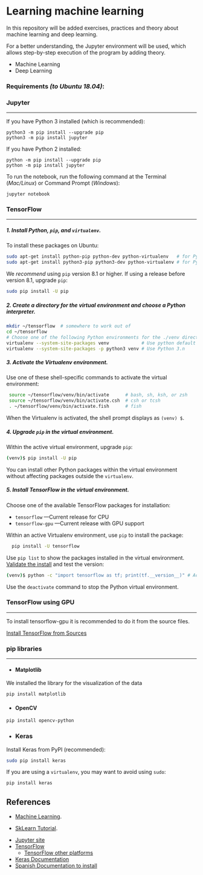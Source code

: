# Learning machine learning

In this repository will be added exercises, practices and theory about machine learning and deep learning.

For a better understanding, the Jupyter environment will be used, which allows step-by-step execution of the program by adding theory.



- Machine Learning
- Deep Learning



### Requirements *(to Ubuntu 18.04)*:

### Jupyter

--------------

If you have Python 3 installed (which is recommended):

```
python3 -m pip install --upgrade pip
python3 -m pip install jupyter
```

If you have Python 2 installed:

```
python -m pip install --upgrade pip
python -m pip install jupyter
```

To run the notebook, run the following command at the Terminal (*Mac/Linux*) or Command Prompt (*Windows*):

```
jupyter notebook
```



### TensorFlow

------

##### 1. Install Python, `pip`, and `virtualenv`.

To install these packages on Ubuntu:

```bash
sudo apt-get install python-pip python-dev python-virtualenv   # for Python 2.7
sudo apt-get install python3-pip python3-dev python-virtualenv # for Python 3.n
```

We *recommend* using `pip` version 8.1 or higher. If using a release before version 8.1, upgrade `pip`:

```bash
sudo pip install -U pip
```

##### 2. Create a directory for the virtual environment and choose a Python interpreter.

```bash
mkdir ~/tensorflow  # somewhere to work out of
cd ~/tensorflow
# Choose one of the following Python environments for the ./venv directory:
virtualenv --system-site-packages venv            # Use python default (Python 2.7)
virtualenv --system-site-packages -p python3 venv # Use Python 3.n
```

##### 3. Activate the Virtualenv environment.

Use one of these shell-specific commands to activate the virtual environment:

```bash
 source ~/tensorflow/venv/bin/activate      # bash, sh, ksh, or zsh
 source ~/tensorflow/venv/bin/activate.csh  # csh or tcsh
 . ~/tensorflow/venv/bin/activate.fish      # fish
```

When the Virtualenv is activated, the shell prompt displays as `(venv) $`.

##### 4. Upgrade `pip` in the virtual environment.

Within the active virtual environment, upgrade `pip`:

```bash
(venv)$ pip install -U pip
```

You can install other Python packages within the virtual environment without affecting packages outside the `virtualenv`.

##### 5. Install TensorFlow in the virtual environment.

Choose one of the available TensorFlow packages for installation:

- `tensorflow` —Current release for CPU
- `tensorflow-gpu` —Current release with GPU support

Within an active Virtualenv environment, use `pip` to install the package:

```bash
  pip install -U tensorflow
```

Use `pip list` to show the packages installed in the virtual environment. [Validate the install](https://www.tensorflow.org/install/install_linux#ValidateYourInstallation) and test the version:

```bash
(venv)$ python -c "import tensorflow as tf; print(tf.__version__)" # Actual version 1.10
```

Use the `deactivate` command to stop the Python virtual environment.



### TensorFlow using GPU

----------

To install tensorflow-gpu it is recommended to do it from the source files.

 [Install TensorFlow from Sources](https://www.tensorflow.org/install/install_sources)





### pip libraries

-------

* #### Matplotlib

We installed the library for the visualization of the data

```bash
pip install matplotlib
```

* #### OpenCV

```bash
pip install opencv-python
```

* ### Keras

Install Keras from PyPI (recommended):

```bash
sudo pip install keras
```

If you are using a `virtualenv`, you may want to avoid using `sudo`:

```bash
pip install keras
```





## References

- [Machine Learning](https://github.com/masinoa/machine_learning).

- [SkLearn Tutorial](https://github.com/jakevdp/sklearn_tutorial/tree/master/notebooks).

* [Jupyter site](http://jupyter.org/install)
* [TensorFlow](https://www.tensorflow.org/install/install_linux)
  * [TensorFlow other platforms](https://www.tensorflow.org/install/)
* [Keras Documentation](https://keras.io/#installation)
* [Spanish Documentation to install](https://medium.com/@msantana.castolo/guia-de-instalaci%C3%B3n-de-keras-con-tensorflow-5f2dab1a3b5f)
